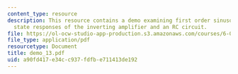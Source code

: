 ```yaml
---
content_type: resource
description: This resource contains a demo examining first order sinusoidal steady
  state responses of the inverting amplifier and an RC circuit.
file: https://ol-ocw-studio-app-production.s3.amazonaws.com/courses/6-002-circuits-and-electronics-spring-2007/a90fd417e34cc937fdfbe711413de192_demo_13.pdf
file_type: application/pdf
resourcetype: Document
title: demo_13.pdf
uid: a90fd417-e34c-c937-fdfb-e711413de192
---
```

